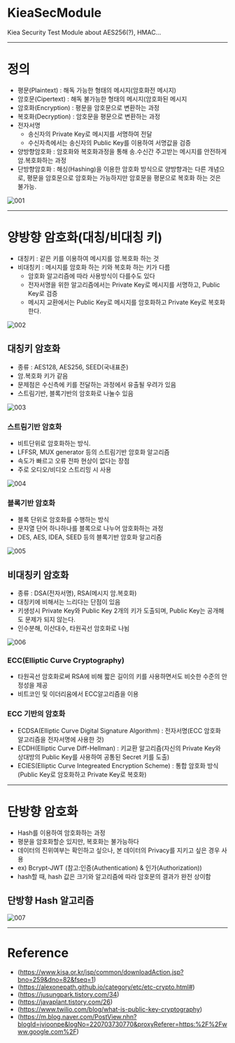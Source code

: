 # KieaSecModule
Kiea Security Test Module about AES256(?), HMAC...

---
# 정의

- 평문(Plaintext) : 해독 가능한 형태의 메시지(암호화전 메시지)
- 암호문(Cipertext) : 해독 불가능한 형태의 메시지(암호화된 메시지
- 암호화(Encryption) : 평문을 암호문으로 변환하는 과정
- 복호화(Decryption) : 암호문을 평문으로 변환하는 과정
- 전자서명
  - 송신자의 Private Key로 메시지를 서명하여 전달
  - 수신자측에서는 송신자의 Public Key를 이용하여 서명값을 검증
- 양방향암호화 : 암호화와 복호화과정을 통해 송.수신간 주고받는 메시지를 안전하게 암.복호화하는 과정
- 단방향암호화 : 해싱(Hashing)을 이용한 암호화 방식으로 양방향과는 다른 개념으로, 평문을 암호문으로 암호화는 가능하지만 암호문을 평문으로 복호화 하는 것은 불가능.

![001](001.png)

---
# 양방향 암호화(대칭/비대칭 키)

- 대칭키 : 같은 키를 이용하여 메시지를 암.복호화 하는 것
- 비대칭키 : 메시지를 암호화 하는 키와 복호화 하는 키가 다름
  - 암호화 알고리즘에 따라 사용방식이 다를수도 있다
  - 전자서명을 위한 알고리즘에서는 Private Key로 메시지를 서명하고, Public Key로 검증
  - 메시지 교환에서는 Public Key로 메시지를 암호화하고 Private Key로 복호화한다.

![002](002.png)

## 대칭키 암호화

- 종류 : AES128, AES256, SEED(국내표준)
- 암.복호화 키가 같음
- 문제점은 수신측에 키를 전달하는 과정에서 유출될 우려가 있음
- 스트림기반, 블록기반의 암호화로 나눌수 있음

![003](003.png)

### 스트림기반 암호화

- 비트단위로 암호화하는 방식.
- LFFSR, MUX generator 등의 스트림기반 암호화 알고리즘
- 속도가 빠르고 오류 전파 현상이 없다는 장점
- 주로 오디오/비디오 스트리밍 시 사용

![004](004.png)

### 블록기반 암호화

- 블록 단위로 암호화를 수행하는 방식
- 문자열 단어 하나하나를 블록으로 나누어 암호화하는 과정
- DES, AES, IDEA, SEED 등의 블록기반 암호화 알고리즘

![005](005.png)

## 비대칭키 암호화
- 종류 : DSA(전자서명), RSA(메시지 암.복호화)
- 대칭키에 비해서는 느리다는 단점이 있음
- 키생성시 Private Key와 Public Key 2개의 키가 도출되며, Public Key는 공개해도 문제가 되지 않는다.
- 인수분해, 이산대수, 타원곡선 암호화로 나뉨

![006](006.png)

### ECC(Elliptic Curve Cryptography)

- 타원곡선 암호화로써 RSA에 비해 짧은 길이의 키를 사용하면서도 비슷한 수준의 안정성을 제공
- 비트코인 및 이더리움에서 ECC알고리즘을 이용

### ECC 기반의 암호화

- ECDSA(Elliptic Curve Digital Signature Algorithm)
  : 전자서명(ECC 암호화 알고리즘을 전자서명에 사용한 것)
- ECDH(Elliptic Curve Diff-Hellman)
  : 키교환 알고리즘(자신의 Private Key와 상대방의 Public Key를 사용하여 공통된 Secret 키를 도출)
- ECIES(Elliptic Curve Integreated Encryption Scheme)
  : 통합 암호화 방식(Public Key로 암호화하고 Private Key로 복호화)

---
# 단방향 암호화
- Hash를 이용하여 암호화하는 과정
- 평문을 암호화할순 있지만, 복호화는 불가능하다
- 데이터의 진위여부는 확인하고 싶으나, 본 데이터의 Privacy를 지키고 싶은 경우 사용
- ex) Bcrypt-JWT (참고:인증(Authentication) & 인가(Authorization))
- hash할 때, hash 값은 크기와 알고리즘에 따라 암호문의 결과가 완전 상이함

## 단방향 Hash 알고리즘

![007](007.png)

---
# Reference

- (https://www.kisa.or.kr/jsp/common/downloadAction.jsp?bno=259&dno=82&fseq=1)
- (https://alexonepath.github.io/category/etc/etc-crypto.html#)
- (https://jusungpark.tistory.com/34)
- (https://javaplant.tistory.com/26)
- (https://www.twilio.com/blog/what-is-public-key-cryptography)
- (https://m.blog.naver.com/PostView.nhn?blogId=jvioonpe&logNo=220703730770&proxyReferer=https:%2F%2Fwww.google.com%2F)








